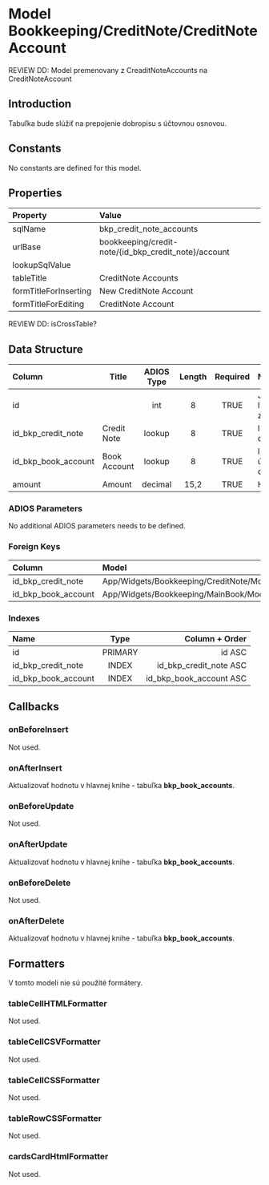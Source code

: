 # Model Bookkeeping/CreditNote/CreditNoteAccount

REVIEW DD: Model premenovany z CreaditNoteAccounts na CreditNoteAccount

## Introduction

Tabuľka bude slúžiť na prepojenie dobropisu s účtovnou osnovou.

## Constants

No constants are defined for this model.

## Properties

| Property              | Value                                            |
| :-------------------- | :----------------------------------------------- |
| sqlName               | bkp_credit_note_accounts                         |
| urlBase               | bookkeeping/credit-note/{id_bkp_credit_note}/account |
| lookupSqlValue        |                                                  |
| tableTitle            | CreditNote Accounts                              |
| formTitleForInserting | New CreditNote Account                           |
| formTitleForEditing   | CreditNote Account                               |

REVIEW DD: isCrossTable?

## Data Structure

| Column              | Title        | ADIOS Type | Length | Required | Notes                     |
| :------------------ | ------------ | :--------: | :----: | :------: | :------------------------ |
| id                  |              |    int     |   8    |   TRUE   | Jedinečné ID záznamu      |
| id_bkp_credit_note  | Credit Note  |   lookup   |   8    |   TRUE   | ID dobropisu              |
| id_bkp_book_account | Book Account |   lookup   |   8    |   TRUE   | ID účtu z účtovnej osnovy |
| amount              | Amount       |  decimal   |  15,2  |   TRUE   | Hodnota                   |

### ADIOS Parameters

No additional ADIOS parameters needs to be defined.

### Foreign Keys

| Column              | Model                                            | Relation | OnUpdate | OnDelete |
| :------------------ | :----------------------------------------------- | :------: | -------- | -------- |
| id_bkp_credit_note  | App/Widgets/Bookkeeping/CreditNote/Models/CreditNote |   1:N    | Cascade  | Restrict |
| id_bkp_book_account | App/Widgets/Bookkeeping/MainBook/Models/BookAccount  |   1:N    | Cascade  | Restrict |

### Indexes

| Name                |  Type   |          Column + Order |
| :------------------ | :-----: | ----------------------: |
| id                  | PRIMARY |                  id ASC |
| id_bkp_credit_note  |  INDEX  |  id_bkp_credit_note ASC |
| id_bkp_book_account |  INDEX  | id_bkp_book_account ASC |

## Callbacks

### onBeforeInsert

Not used.

### onAfterInsert

Aktualizovať hodnotu v hlavnej knihe - tabuľka **bkp_book_accounts**.

### onBeforeUpdate

Not used.

### onAfterUpdate

Aktualizovať hodnotu v hlavnej knihe - tabuľka **bkp_book_accounts**.

### onBeforeDelete

Not used.

### onAfterDelete

Aktualizovať hodnotu v hlavnej knihe - tabuľka **bkp_book_accounts**.

## Formatters

V tomto modeli nie sú použité formátery.

### tableCellHTMLFormatter

Not used.

### tableCellCSVFormatter

Not used.

### tableCellCSSFormatter

Not used.

### tableRowCSSFormatter

Not used.

### cardsCardHtmlFormatter

Not used.
